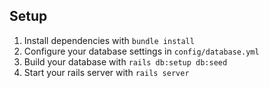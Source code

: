 ## Setup
1) Install dependencies with `bundle install`
1) Configure your database settings in `config/database.yml`
1) Build your database with `rails db:setup db:seed`
1) Start your rails server with `rails server`

 
